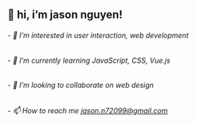 ## 👋 hi, i’m jason nguyen!
###### - 👀 I’m interested in user interaction, web development
###### - 🌱 I’m currently learning JavaScript, CSS, Vue.js
###### - 💞️ I’m looking to collaborate on web design
###### - 📫 How to reach me jason.n72099@gmail.com

<!---
yeets-n/yeets-n is a ✨ special ✨ repository because its `README.md` (this file) appears on your GitHub profile.
You can click the Preview link to take a look at your changes.
--->
